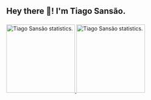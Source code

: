<h2>Hey there 👋! I'm Tiago Sansão.</h2>

<a src="https://img.shields.io/badge/-Twitter-%233498db?style=for-the-badge&logo=twitter&color=2c3e50" href="https://twitter.com/tiagosansaodev" target="_blank"></a>

<h3></h3>

<a href="https://github.com/TiagoSansao">
  <img height="180em" src="https://github-readme-stats.vercel.app/api?username=tiagosansao&show_icons=true&theme=radical" alt="Tiago Sansão statistics." />
  <img height="180em" src="https://github-readme-stats.vercel.app/api/top-langs/?username=tiagosansao&layout=compact&langs_count=6&theme=radical" alt="Tiago Sansão statistics." />
</a>


